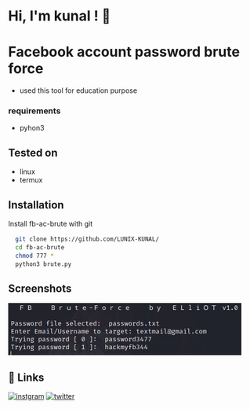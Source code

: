 
# Hi, I'm kunal ! 👋

  # Facebook account password brute force

 * used this tool for education purpose

### requirements

* pyhon3 

## Tested on 
 * linux
 * termux

## Installation

Install fb-ac-brute with git

```bash
  git clone https://github.com/LUNIX-KUNAL/
  cd fb-ac-brute
  chmod 777 *
  python3 brute.py
```
    
## Screenshots

![App Screenshot](https://github.com/LUNIX-KUNAL/fb-ac-brute/blob/main/git/Screenshot%202021-10-09%2001:01:23.png)


  
## 🔗 Links
[![instgram](https://img.shields.io/badge/instagram-1DA1F2?style=for-the-badge&logo=instagram&logoColor=white)](https://www.instagram.com/linux_hitman/)
[![twitter](https://img.shields.io/youtube/channel/subscribers/UC032HKU6c3j2cYPYFL8b0UQ?style=social)](https://www.youtube.com/channel/UC032HKU6c3j2cYPYFL8b0UQ)

  
